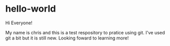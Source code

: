 # hello-world

Hi Everyone!

My name is chris and this is a test respository to pratice using git. I've used git a bit but it is still new. Looking foward to learning more!
